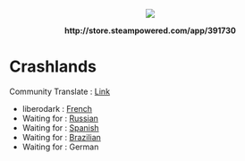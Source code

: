 <p align="center">
    <img src="http://cdn.edgecast.steamstatic.com/steam/apps/391730/header.jpg?t=1513619827">    
</p>
<p align="center">
  <b>http://store.steampowered.com/app/391730</b>
</p>

# Crashlands

Community Translate : <a href="http://steamcommunity.com/app/391730/discussions/0/1692662484255991698/"> Link </a>

- liberodark : <a href="http://steamcommunity.com/app/391730/discussions/0/451850849181153569/"> French </a>
- Waiting for : <a href="http://steamcommunity.com/app/391730/discussions/0/351659808495213242/"> Russian </a>
- Waiting for : <a href="http://steamcommunity.com/app/391730/discussions/0/133255603285038720/"> Spanish </a>
- Waiting for : <a href="http://steamcommunity.com/app/391730/discussions/0/1620599015892125406/"> Brazilian </a>
- Waiting for : German
